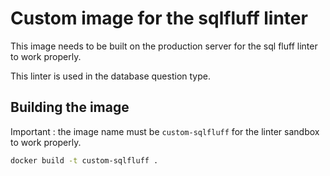 # Custom image for the sqlfluff linter 

This image needs to be built on the production server for the sql fluff linter to work properly.

This linter is used in the database question type. 

## Building the image

Important : the image name must be `custom-sqlfluff` for the linter sandbox to work properly. 

```bash
docker build -t custom-sqlfluff .
```

